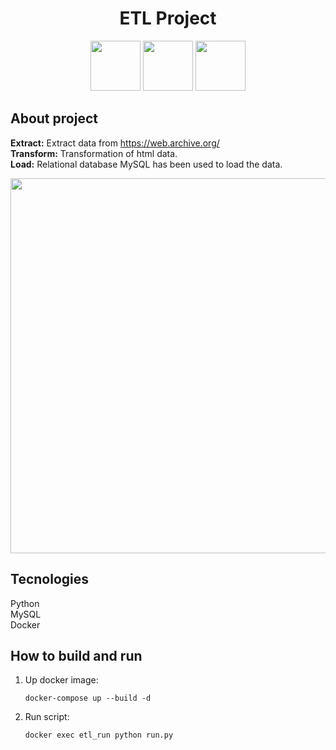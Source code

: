 <h1 align="center">
  ETL Project
</h1>

<div align="center">
   
 <img src="https://user-images.githubusercontent.com/63745509/168498554-84807e4d-0260-4266-9a4b-ba8efe8cef81.svg" width="80"/>
 <img src="https://user-images.githubusercontent.com/63745509/168498573-6dab86d5-203f-44cb-bb01-9a08a847d1fe.svg" width="80"/>
 <img src="https://user-images.githubusercontent.com/63745509/168498176-ab845ae5-4bf4-45d1-afbe-73ecb6493db0.svg" width="80"/>
 
</div>


## About project
<strong>Extract:</strong> Extract data from https://web.archive.org/<br>
<strong>Transform:</strong> Transformation of html data.<br>
<strong>Load:</strong> Relational database MySQL has been used to load the data.
<div align="center">
 <img src="https://user-images.githubusercontent.com/63745509/168498262-cb123e60-95bc-42cf-a4ba-e1bd0f7f79d6.png" width="600"/>
</div>

## Tecnologies
Python<br>
MySQL<br>
Docker<br>

## How to build and run

1. Up docker image:

    ```docker-compose up --build -d      ```
  
2. Run script:

    ```docker exec etl_run python run.py        ```
